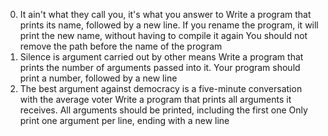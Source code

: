 0. It ain't what they call you, it's what you answer to
	Write a program that prints its name, followed by a new line.
If you rename the program, it will print the new name, without having to compile it again
You should not remove the path before the name of the program
1. Silence is argument carried out by other means
	Write a program that prints the number of arguments passed into it.
Your program should print a number, followed by a new line
2. The best argument against democracy is a five-minute conversation with the average voter
	Write a program that prints all arguments it receives.
All arguments should be printed, including the first one
Only print one argument per line, ending with a new line
